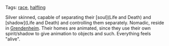 Tags: [race](Races), [halfling](Halflings)

Silver skinned, capable of separating their [soul](Life and Death) and [shadow](Life and Death) and controlling them separately. Nomadic, reside in [Grendenheim](Grendenheim). Their homes are animated, since they use their own spirit/shadow to give animation to objects and such. Everything feels "alive". 